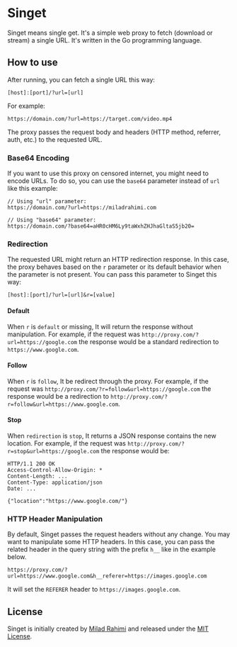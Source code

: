 # Singet

Singet means single get.
It's a simple web proxy to fetch (download or stream) a single URL.
It's written in the Go programming language.

## How to use

After running, you can fetch a single URL this way:

```
[host]:[port]/?url=[url]
```

For example:

```
https://domain.com/?url=https://target.com/video.mp4
```

The proxy passes the request body and headers (HTTP method, referrer, auth, etc.) to the requested URL.

### Base64 Encoding

If you want to use this proxy on censored internet, you might need to encode URLs.
To do so, you can use the `base64` parameter instead of `url` like this example:

```
// Using "url" parameter:
https://domain.com/?url=https://miladrahimi.com

// Using "base64" parameter:
https://domain.com/?base64=aHR0cHM6Ly9taWxhZHJhaGltaS5jb20=
```

### Redirection

The requested URL might return an HTTP redirection response.
In this case, the proxy behaves based on the `r` parameter or its default behavior when the parameter is not present.
You can pass this parameter to Singet this way:

```
[host]:[port]/?url=[url]&r=[value]
```

#### Default

When `r` is `default` or missing, It will return the response without manipulation.
For example, if the request was `http://proxy.com/?url=https://google.com` the response would be a standard redirection
to `https://www.google.com`.

#### Follow

When `r` is `follow`, It be redirect through the proxy.
For example, if the request was `http://proxy.com/?r=follow&url=https://google.com` the response would be a
redirection to `http://proxy.com/?r=follow&url=https://www.google.com`.

#### Stop

When `redirection` is `stop`, It returns a JSON response contains the new location.
For example, if the request was `http://proxy.com/?r=stop&url=https://google.com` the response would be:

```
HTTP/1.1 200 OK
Access-Control-Allow-Origin: *
Content-Length: ...
Content-Type: application/json
Date: ...

{"location":"https://www.google.com/"}
```

### HTTP Header Manipulation

By default, Singet passes the request headers without any change.
You may want to manipulate some HTTP headers.
In this case, you can pass the related header in the query string with the prefix `h__` like in the example below.

```
https://proxy.com/?url=https://www.google.com&h__referer=https://images.google.com
```

It will set the `REFERER` header to `https://images.google.com`.

## License
Singet is initially created by [Milad Rahimi](http://miladrahimi.com)
and released under the [MIT License](http://opensource.org/licenses/mit-license.php).
